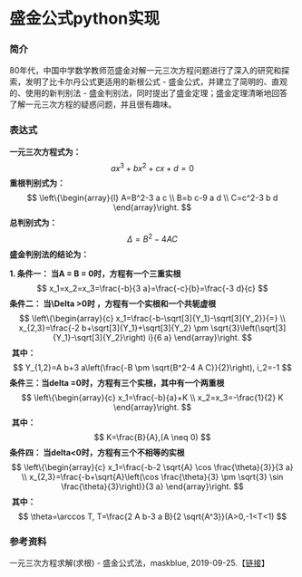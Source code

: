# 盛金公式python实现

### 简介

80年代，中国中学数学教师范盛金对解一元三次方程问题进行了深入的研究和探索，发明了比卡尔丹公式更适用的新根公式 - 盛金公式，并建立了简明的、直观的、使用的新判别法 - 盛金判别法，同时提出了盛金定理；盛金定理清晰地回答了解一元三次方程的疑惑问题，并且很有趣味。

### 表达式

**一元三次方程式为：**
$$
a x^3+b x^2+c x+d=0
$$
**重根判别式为：**
$$
\left\{\begin{array}{l}
A=B^2-3 a c \\
B=b c-9 a d \\
C=c^2-3 b d
\end{array}\right.
$$
**总判别式为：**
$$
\Delta=B^2-4 A C
$$
**盛金判别法的结论为：**

**1. 条件一： 当A = B = 0时，方程有一个三重实根**
$$
x_1=x_2=x_3=\frac{-b}{3 a}=\frac{-c}{b}=\frac{-3 d}{c}
$$
**条件二： 当\Delta >0时 ，方程有一个实根和一个共轭虚根**
$$
\left\{\begin{array}{c}
x_1=\frac{-b-\sqrt[3]{Y_1}-\sqrt[3]{Y_2}}{=} \\
x_{2,3}=\frac{-2 b+\sqrt[3]{Y_1}+\sqrt[3]{Y_2} \pm \sqrt{3}\left(\sqrt[3]{Y_1}-\sqrt[3]{Y_2}\right) i}{6 a}
\end{array}\right.
$$
​	**其中：**
$$
Y_{1,2}=A b+3 a\left(\frac{-B \pm \sqrt{B^2-4 A C}}{2}\right), i_2=-1
$$
**条件三：当delta =0时，方程有三个实根，其中有一个两重根**
$$
\left\{\begin{array}{c}
x_1=\frac{-b}{a}+K \\
x_2=x_3=-\frac{1}{2} K
\end{array}\right.
$$
​	**其中：**
$$
K=\frac{B}{A},(A \neq 0)
$$
**条件四： 当delta<0时，方程有三个不相等的实根**
$$
\left\{\begin{array}{c}
x_1=\frac{-b-2 \sqrt{A} \cos \frac{\theta}{3}}{3 a} \\
x_{2,3}=\frac{-b+\sqrt{A}\left(\cos \frac{\theta}{3} \pm \sqrt{3} \sin \frac{\theta}{3}\right)}{3 a}
\end{array}\right.
$$
​	**其中：**
$$
\theta=\arccos T, T=\frac{2 A b-3 a B}{2 \sqrt{A^3}}(A>0,-1<T<1)
$$


### 参考资料

一元三次方程求解(求根) - 盛金公式法，maskblue, 2019-09-25.【[链接](https://blog.csdn.net/u012912039/article/details/101363323)】

